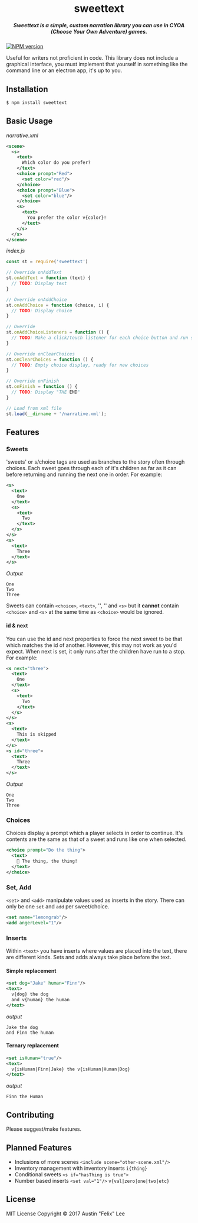 <h1 align="center">sweettext</h1>

<h5 align="center">Sweettext is a simple, custom narration library you can use in CYOA (Choose Your Own Adventure) games.</h5>

[![NPM version](https://badge.fury.io/js/sweettext.svg)](http://badge.fury.io/js/sweettext)

Useful for writers not proficient in code. This library does not include a graphical interface, you must implement that yourself in something like the command line or an electron app, it's up to you.

## Installation
```javascript
$ npm install sweettext
```

## Basic Usage

*narrative.xml*
```xml
<scene>
  <s>
    <text>
      Which color do you prefer?
    </text>
    <choice prompt="Red">
      <set color="red"/>
    </choice>
    <choice prompt="Blue">
      <set color="blue"/>
    </choice>
    <s>
      <text>
        You prefer the color v{color}!
      </text>
    </s>
  </s>
</scene>
```

*index.js*
```javascript
const st = require('sweettext')

// Override onAddText
st.onAddText = function (text) {
  // TODO: Display text
}

// Override onAddChoice
st.onAddChoice = function (choice, i) {
  // TODO: Display choice
}

// Override
st.onAddChoiceListeners = function () {
  // TODO: Make a click/touch listener for each choice button and run st.next(i)
}

// Override onClearChoices
st.onClearChoices = function () {
  // TODO: Empty choice display, ready for new choices
}

// Override onFinish
st.onFinish = function () {
  // TODO: Display "THE END"
}

// Load from xml file
st.load(__dirname + '/narrative.xml');

```

## Features
### Sweets
'sweets' or s/choice tags are used as branches to the story often through choices. Each sweet goes through each of it's children as far as it can before returning and running the next one in order. For example:
```xml
<s>
  <text>
    One
  </text>
  <s>
    <text>
      Two
    </text>
  </s>
</s>
<s>
  <text>
    Three
  </text>
</s>
```
*Output*
```
One
Two
Three
```
Sweets can contain `<choice>`, `<text>`, '<set>', '<add>' and `<s>` but it **cannot** contain `<choice>` and `<s>` at the same time as `<choice>` would be ignored.
#### id & next
You can use the id and next properties to force the next sweet to be that which matches the id of another. However, this may not work as you'd expect. When next is set, it only runs after the children have run to a stop. For example:
```xml
<s next="three">
  <text>
    One
  </text>
  <s>
    <text>
      Two
    </text>
  </s>
</s>
<s>
  <text>
    This is skipped
  </text>
</s>
<s id="three">
  <text>
    Three
  </text>
</s>
```
*Output*
```
One
Two
Three
```

### Choices
Choices display a prompt which a player selects in order to continue. It's contents are the same as that of a sweet and runs like one when selected.
```xml
<choice prompt="Do the thing">
  <text>
    🍋 The thing, the thing!
  </text>
</choice>
```

### Set, Add
`<set>` and `<add>` manipulate values used as inserts in the story. There can only be one `set` and `add` per sweet/choice.
```xml
<set name="lemongrab"/>
<add angerLevel="1"/>
```

### Inserts
Within `<text>` you have inserts where values are placed into the text, there are different kinds. Sets and adds always take place before the text.
#### Simple replacement
```xml
<set dog="Jake" human="Finn"/>
<text>
  v{dog} the dog
  and v{human} the human
</text>
```
*output*
```
Jake the dog
and Finn the human
```
#### Ternary replacement
```xml
<set isHuman="true"/>
<text>
  v{isHuman|Finn|Jake} the v{isHuman|Human|Dog}
</text>
```
*output*
```
Finn the Human
```

## Contributing
Please suggest/make features.

## Planned Features
* Inclusions of more scenes `<include scene="other-scene.xml"/>`
* Inventory management with inventory inserts `i{thing}`
* Conditional sweets `<s if="hasThing is true">`
* Number based inserts `<set val="1"/>` `v{val|zero|one|two|etc}`

## License
MIT License Copyright © 2017 Austin "Felix" Lee
